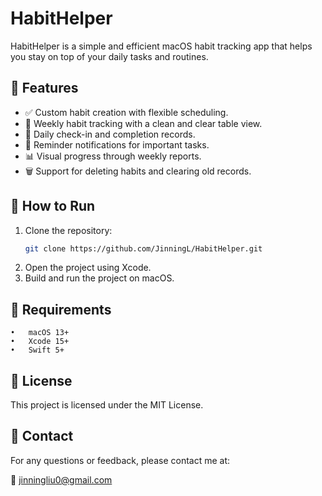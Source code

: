 # HabitHelper

HabitHelper is a simple and efficient macOS habit tracking app that helps you stay on top of your daily tasks and routines.

## 🌟 Features
- ✅ Custom habit creation with flexible scheduling.
- 📅 Weekly habit tracking with a clean and clear table view.
- 📝 Daily check-in and completion records.
- 🔔 Reminder notifications for important tasks.
- 📊 Visual progress through weekly reports.
- 🗑️ Support for deleting habits and clearing old records.

## 🚀 How to Run
1. Clone the repository:
   ```bash
   git clone https://github.com/JinningL/HabitHelper.git
2.  Open the project using Xcode.
3.	Build and run the project on macOS.

## 📌 Requirements
	•	macOS 13+
	•	Xcode 15+
	•	Swift 5+

## 📄 License

This project is licensed under the MIT License.

## 🤝 Contact

For any questions or feedback, please contact me at:

📧 jinningliu0@gmail.com
